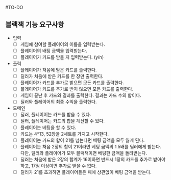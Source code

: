 #TO-DO

## 블랙잭 기능 요구사항

- 입력
    - [ ] 게임에 참여할 플레이어의 이름을 입력받는다.
    - [ ] 플레이어의 배팅 금액을 입력받는다.
    - [ ] 플레이어가 카드를 받을 지 입력받는다. (y/n)
    
- 출력
    - [ ] 플레이어가 처음에 받은 카드를 출력한다.
    - [ ] 딜러가 처음에 받은 카드를 한 장만 출력한다.
    - [ ] 플레이어가 카드를 추가로 받으면 모든 카드를 출력한다.
    - [ ] 플레이어가 카드를 추가로 받지 않으면 모든 카드를 출력한다.
    - [ ] 게임이 끝난 후 카드와 결과를 출력한다. 결과는 카드 수의 합이다.
    - [ ] 딜러와 플레이어의 최종 수익을 출력한다.

- 도메인
    - [ ] 딜러, 플레이어는 카드를 받을 수 있다.
    - [ ] 딜러, 플레이어는 카드의 합을 계산할 수 있다.
    - [ ] 플레이어는 베팅을 할 수 있다.
    - [ ] 카드는 4*13, 52장을 2세트를 가지고 시작한다.
    - [ ] 플레이어는 카드의 합이 21를 넘는다면 베팅 금액을 모두 잃게 된다.
    - [ ] 플레이어는 처음 2장의 합이 21이라면 베팅 금액의 1.5배를 딜러에게 받는다. 다만, 딜러와 플레이어가 모두 블랙잭이면 베팅한 금액을 돌려받는다.
    - [ ] 딜러는 처음에 받은 2장의 합계가 16이하면 반드시 1장의 카드를 추가로 받아야 하고, 17점 이상이면 추가로 받을 수 없다. 
    - [ ] 딜러가 21를 초과하면 플레이어들은 패에 상관없이 베팅 금액을 받는다.